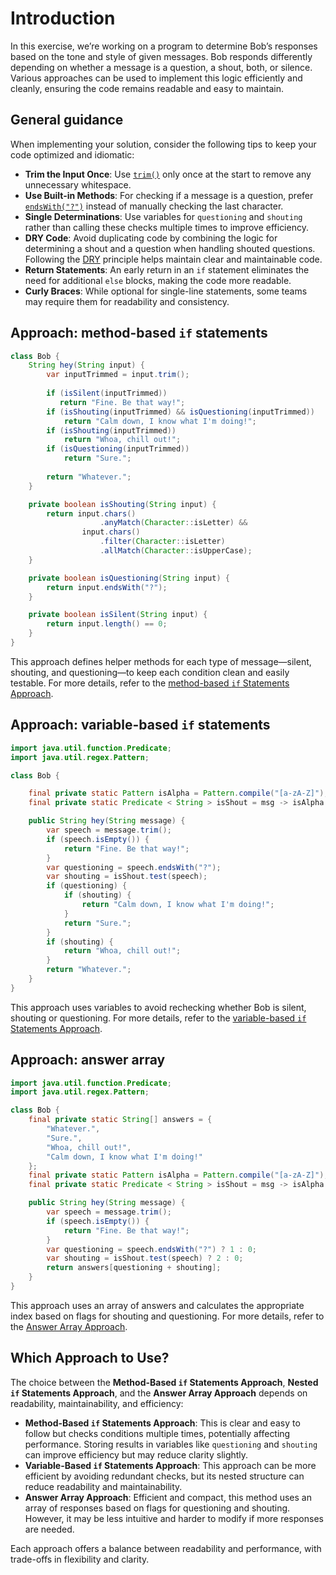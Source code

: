 # Introduction

In this exercise, we’re working on a program to determine Bob’s responses based on the tone and style of given messages.
Bob responds differently depending on whether a message is a question, a shout, both, or silence.
Various approaches can be used to implement this logic efficiently and cleanly, ensuring the code remains readable and easy to maintain.

## General guidance

When implementing your solution, consider the following tips to keep your code optimized and idiomatic:

- **Trim the Input Once**: Use [`trim()`][trim] only once at the start to remove any unnecessary whitespace.
- **Use Built-in Methods**: For checking if a message is a question, prefer [`endsWith("?")`][endswith] instead of manually checking the last character.
- **Single Determinations**: Use variables for `questioning` and `shouting` rather than calling these checks multiple times to improve efficiency.
- **DRY Code**: Avoid duplicating code by combining the logic for determining a shout and a question when handling shouted questions. Following the [DRY][dry] principle helps maintain clear and maintainable code.
- **Return Statements**: An early return in an `if` statement eliminates the need for additional `else` blocks, making the code more readable.
- **Curly Braces**: While optional for single-line statements, some teams may require them for readability and consistency.

## Approach: method-based `if` statements

```java
class Bob {
    String hey(String input) {
        var inputTrimmed = input.trim();
        
        if (isSilent(inputTrimmed))
           return "Fine. Be that way!";
        if (isShouting(inputTrimmed) && isQuestioning(inputTrimmed))
            return "Calm down, I know what I'm doing!";
        if (isShouting(inputTrimmed))
            return "Whoa, chill out!";
        if (isQuestioning(inputTrimmed))
            return "Sure.";
            
        return "Whatever.";
    }

    private boolean isShouting(String input) {
        return input.chars()
                    .anyMatch(Character::isLetter) &&
                input.chars()
                    .filter(Character::isLetter)
                    .allMatch(Character::isUpperCase);
    }

    private boolean isQuestioning(String input) {
        return input.endsWith("?");
    }

    private boolean isSilent(String input) {
        return input.length() == 0;
    }
}
```

This approach defines helper methods for each type of message—silent, shouting, and questioning—to keep each condition clean and easily testable.
For more details, refer to the [method-based `if` Statements Approach][approach-method-if].

## Approach: variable-based `if` statements

```java
import java.util.function.Predicate;
import java.util.regex.Pattern;

class Bob {

    final private static Pattern isAlpha = Pattern.compile("[a-zA-Z]");
    final private static Predicate < String > isShout = msg -> isAlpha.matcher(msg).find() && msg == msg.toUpperCase();

    public String hey(String message) {
        var speech = message.trim();
        if (speech.isEmpty()) {
            return "Fine. Be that way!";
        }
        var questioning = speech.endsWith("?");
        var shouting = isShout.test(speech);
        if (questioning) {
            if (shouting) {
                return "Calm down, I know what I'm doing!";
            }
            return "Sure.";
        }
        if (shouting) {
            return "Whoa, chill out!";
        }
        return "Whatever.";
    }
}
```

This approach uses variables to avoid rechecking whether Bob is silent, shouting or questioning.
For more details, refer to the [variable-based `if` Statements Approach][approach-variable-if].

## Approach: answer array

```java
import java.util.function.Predicate;
import java.util.regex.Pattern;

class Bob {
    final private static String[] answers = {
        "Whatever.",
        "Sure.",
        "Whoa, chill out!",
        "Calm down, I know what I'm doing!"
    };
    final private static Pattern isAlpha = Pattern.compile("[a-zA-Z]");
    final private static Predicate < String > isShout = msg -> isAlpha.matcher(msg).find() && msg == msg.toUpperCase();

    public String hey(String message) {
        var speech = message.trim();
        if (speech.isEmpty()) {
            return "Fine. Be that way!";
        }
        var questioning = speech.endsWith("?") ? 1 : 0;
        var shouting = isShout.test(speech) ? 2 : 0;
        return answers[questioning + shouting];
    }
}
```

This approach uses an array of answers and calculates the appropriate index based on flags for shouting and questioning. For more details, refer to the [Answer Array Approach][approach-answer-array].

## Which Approach to Use?

The choice between the **Method-Based `if` Statements Approach**, **Nested `if` Statements Approach**, and the **Answer Array Approach** depends on readability, maintainability, and efficiency:

- **Method-Based `if` Statements Approach**: This is clear and easy to follow but checks conditions multiple times, potentially affecting performance. Storing results in variables like `questioning` and `shouting` can improve efficiency but may reduce clarity slightly.
- **Variable-Based `if` Statements Approach**: This approach can be more efficient by avoiding redundant checks, but its nested structure can reduce readability and maintainability.
- **Answer Array Approach**: Efficient and compact, this method uses an array of responses based on flags for questioning and shouting. However, it may be less intuitive and harder to modify if more responses are needed.

Each approach offers a balance between readability and performance, with trade-offs in flexibility and clarity.

[trim]: https://docs.oracle.com/javase/7/docs/api/java/lang/String.html#trim()
[endswith]: https://docs.oracle.com/javase/7/docs/api/java/lang/String.html#endsWith(java.lang.String)
[dry]: https://en.wikipedia.org/wiki/Don%27t_repeat_yourself
[approach-method-if]: https://exercism.org/tracks/java/exercises/bob/approaches/method-based-if-statements
[approach-variable-if]: https://exercism.org/tracks/java/exercises/bob/approaches/variable-based-if-statements
[approach-answer-array]: https://exercism.org/tracks/java/exercises/bob/approaches/answer-array
